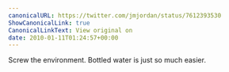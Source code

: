 ```yaml
---
canonicalURL: https://twitter.com/jmjordan/status/7612393530
ShowCanonicalLink: true
CanonicalLinkText: View original on
date: 2010-01-11T01:24:57+00:00
---
```

Screw the environment. Bottled water is just so much easier.